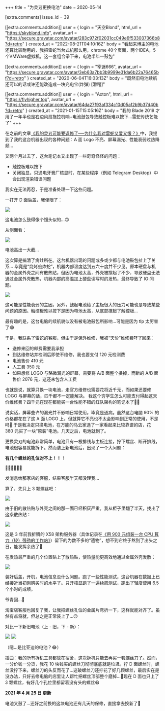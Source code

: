+++
title = "为灵刃更换电池"
date = 2020-05-14

[extra.comments]
issue_id = 39

[[extra.comments.addition]]
user = { login = "天空Blond", html_url = "https://skyblond.info", avatar_url = "https://secure.gravatar.com/avatar/283c972f02031cc049e6f533037366b8?d=retro" }
created_at = "2022-08-21T04:10:16Z"
body = "看起来博主的电池还算比较耐用的，我把雷蛇当台式机那么用，chrome 40个页面，两个IDEA，5个VMWare虚拟机，这一套组合拳下来，电池半年一鼓包"

[[extra.comments.addition]]
user = { login = "宰迷666", avatar_url = "https://secure.gravatar.com/avatar/3eb63a7bb3b9999e31da6b22a76465bf?d=retro" }
created_at = "2020-06-04T16:03:13Z"
body = "既然旧电池续航还可以的话或许还能改造成一块充电宝(炸弹) [滑稽]"

[[extra.comments.addition]]
user = { login = "Axton", html_url = "https://flyhigher.top", avatar_url = "https://secure.gravatar.com/avatar/64da27f93af334c10d05af2b9b37d40b?d=retro" }
created_at = "2021-01-15T15:05:16Z"
body = "我的 Blade 2019 才用了一年半也是右边风扇拖拉机响+电池鼓包导致触控板难以按下...雷蛇传统艺能了"
+++

在之前的文章[《我的灵刃可能要返修了──为什么我对雷蛇又爱又恨？》](https://www.eaimty.com/2020/03/why-razer.html)中，我提到了我的这台机器出现的各种问题：A 面 Logo 不亮、屏幕漏光、性能衰弱过热降频...

又两个月过去了，这台笔记本又出现了一些奇奇怪怪的问题：

- 触控板难以按下
- 关闭独显，只通电牙膏厂核显时，在某些程序（例如 Telegram Desktop）中会出现渲染错误问题

我实在无法再忍，于是准备处理一下这些问题。

<!--more-->

一打开 D 面后盖，我傻眼了：

![](/pictures/ouc4aPdBqHWhQl8.jpg)

这电池怎么鼓得像个馒头似的...🙃

从侧面看：

![](/pictures/4y3A2kK5IjzEcD8.jpg)

电池高出一大截...

这次算是搞清了病灶所在。这台机器出现的问题或多或少都与电池鼓包扯上了关系...
毕竟是“烧烤煎炸蛇”，机器内部温度达到五六十度并不少见。原本硬盘与机器的金属外壳之间有散热贴，但因为电池太高，外壳被撑起了不少，导致硬盘无法通过金属外壳散热，机器内部的高温加上硬盘读写时的发热，最终导致了 IO 问题。

![](/pictures/l5evUrwhDkA9uZf.jpg)

这可能是性能衰弱的主因。另外，鼓起电池给了主板很大的压力可能也是导致某些问题的原因。触控板难以按下是因为电池太高，从底部撑起了触控板...

最有趣的是，这台电脑的续航貌似没有被电池鼓包所影响...可能是因为 tlp 太厉害了😂

于是，我联系了雷蛇的客服，但由于是保外维修，我被“天价”维修费吓了回来：

- 送修来回的邮费需要我承担
- 到达维修站并检测后即使不维修，我也要支付 120 元检测费
- 电池售价 410 元
- 人工费 350 元
- 如果想修 LOGO 与略微漏光的屏幕，需要将 A/B 面整个换掉，而新的 A/B 面售价 2076 元，这还未包含人工费

也就是说，就算只换一块电池，走官方维修也需要花将近千元，而如果还要修 LOGO 与屏幕的话，四千都不一定能解决。
我这个穷学生怎么可能支付得起这天价维修费？四千元在现在都能买一台性能不错的红队架构的笔记本了🤦‍♂️

说实话，屏幕些许的漏光并不影响日常使用，毕竟是通病。虽然这台电脑 90% 的价格都花在了这 A 面 LOGO 上，但就算它不亮也不太会影响到正常的使用，不是吗🙉
于是我决定只换电池，在万能的马云家选了一家看起来比较靠谱的店，花 380 元买了一块“原装”电池。几天之后，电池就到了。

更换灵刃的电池非常简单，电池只有一根排线与主板连接，拧下螺丝、断开排线，电池很容易就能拆下。然而装上新电池后，出现了一个大问题：

**有几个螺丝的孔位对不上！！！**

🤦‍♂️🤦‍♂️🤦‍♂️

发消息给那家店的客服，结果客服半天都没理我...

算了，先只上 3 颗螺丝吧：

![](/pictures/qsBgt857UAyXf1P.jpg)

由于旧的散热贴与外壳之间的那一面已经积灰严重，我从柜子里翻了半天，找出了这条散热贴：

![](/pictures/eiWtsxEP1HozrdN.jpg)

这是 3 年前我折腾的 X58 架构服务器（具体记录在[《用 900 元组装一台 CPU 算力（较）强劲的工作站》](https://www.eaimty.com/2017/07/budget-workstation-with-powerful-cpu.html)）留下的为数不多的“遗物”，想不到它终于熬到了出头之日，能发挥余热了🥴

在发热最严重的几个位置贴上了散热贴，使热量能更高效地通过金属外壳发散：

![](/pictures/hG9FEJZBqLHyRPI.jpg)

装好后盖，开机，电池信息没什么问题。跑了一些性能测试，这台机器在数据上已经接近当初刚购买时的水平了。只开核显跑了一遍续航测试，跑出了轻度使用 6.5 个小时的成绩。

爷青回...🤣

淘宝店客服也回复了我，让我把螺丝孔位的金属片弯折一下，这样就能对齐了。虽然有点将就，但总之是正常装上了...😑

对比一下新旧电池（上 - 旧，下 - 新）：

![](/pictures/XUwLgaPrWvGpJQF.jpg)
![](/pictures/HkRZa2uP3cXKxiW.jpg)

（嗯...是比亚迪的电池？😂）

插曲：我的所有拆机工具都放在宿舍，这次拆机只能去再买一套螺丝刀了。然而，一分价钱一分货，我花 10 块钱买的螺丝刀彻彻底底就是垃圾。拧 D 面螺丝时，螺丝没拧下来，螺丝刀的头反而花了...这破螺丝刀还拧花了好几颗螺丝，最后实在是没办法，只好去修电脑的店里让人帮忙把螺丝顶部整个磨掉...🤬现在 D 面也只上了 3 颗螺丝，有好几个孔位里都留着没有头的螺丝😷

**2021 年 4 月 25 日 更新**

电池又鼓了…还好之前换的这块电池还有几天的保修，直接拿去换新了🤦
